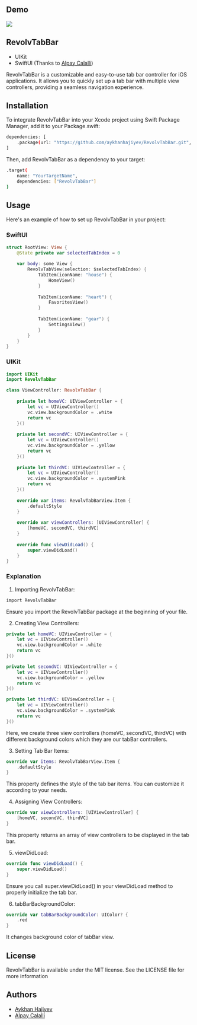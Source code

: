 ## Demo
![](https://github.com/aykhanhajiyev/RevolvTabBar/blob/master/Images/revolv-tab-bar-demo.gif)

## RevolvTabBar

- UIKit
- SwiftUI (Thanks to [Alpay Calalli](https://github.com/alpaycli))

RevolvTabBar is a customizable and easy-to-use tab bar controller for iOS applications. It allows you to quickly set up a tab bar with multiple view controllers, providing a seamless navigation experience.

## Installation

To integrate RevolvTabBar into your Xcode project using Swift Package Manager, add it to your Package.swift:

```bash
dependencies: [
    .package(url: "https://github.com/aykhanhajiyev/RevolvTabBar.git", from: "1.0.8")
]
```

Then, add RevolvTabBar as a dependency to your target:

```bash
.target(
    name: "YourTargetName",
    dependencies: ["RevolvTabBar"]
)
```

## Usage

Here's an example of how to set up RevolvTabBar in your project:

### SwiftUI

```swift
struct RootView: View {
    @State private var selectedTabIndex = 0
    
    var body: some View {
        RevolvTabView(selection: $selectedTabIndex) {
            TabItem(iconName: "house") {
                HomeView()
            }
            
            TabItem(iconName: "heart") {
                FavoritesView()
            }
            
            TabItem(iconName: "gear") {
                SettingsView()
            }
        }
    }
}
```

### UIKit

```swift
import UIKit
import RevolvTabBar

class ViewController: RevolvTabBar {
    
    private let homeVC: UIViewController = {
        let vc = UIViewController()
        vc.view.backgroundColor = .white
        return vc
    }()
    
    private let secondVC: UIViewController = {
        let vc = UIViewController()
        vc.view.backgroundColor = .yellow
        return vc
    }()
    
    private let thirdVC: UIViewController = {
        let vc = UIViewController()
        vc.view.backgroundColor = .systemPink
        return vc
    }()
    
    override var items: RevolvTabBarView.Item {
        .defaultStyle
    }
    
    override var viewControllers: [UIViewController] {
        [homeVC, secondVC, thirdVC]
    }
    
    override func viewDidLoad() {
        super.viewDidLoad()
    }
}
```

### Explanation

1. Importing RevolvTabBar:
```bash
import RevolvTabBar
```
Ensure you import the RevolvTabBar package at the beginning of your file.

2. Creating View Controllers:
```swift
private let homeVC: UIViewController = {
    let vc = UIViewController()
    vc.view.backgroundColor = .white
    return vc
}()

private let secondVC: UIViewController = {
    let vc = UIViewController()
    vc.view.backgroundColor = .yellow
    return vc
}()

private let thirdVC: UIViewController = {
    let vc = UIViewController()
    vc.view.backgroundColor = .systemPink
    return vc
}()
```
Here, we create three view controllers (homeVC, secondVC, thirdVC) with different background colors which they are our tabBar controllers.

3. Setting Tab Bar Items:
   
```swift
override var items: RevolvTabBarView.Item {
    .defaultStyle
}
```
This property defines the style of the tab bar items. You can customize it according to your needs.

4. Assigning View Controllers:
   
```swift
override var viewControllers: [UIViewController] {
    [homeVC, secondVC, thirdVC]
}
```
This property returns an array of view controllers to be displayed in the tab bar.

5. viewDidLoad:
```swift
override func viewDidLoad() {
    super.viewDidLoad()
}
```
Ensure you call super.viewDidLoad() in your viewDidLoad method to properly initialize the tab bar.

6. tabBarBackgroundColor:
```swift
override var tabBarBackgroundColor: UIColor? {
    .red
}
```
It changes background color of tabBar view.

## License

RevolvTabBar is available under the MIT license. See the LICENSE file for more information

## Authors
- [Aykhan Hajiyev](https://github.com/aykhanhajiyev)
- [Alpay Calalli](https://github.com/alpaycli)
